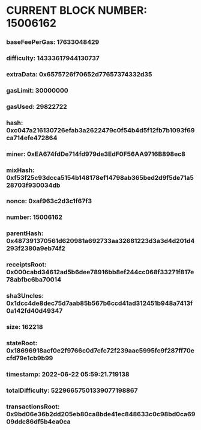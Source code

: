 # CURRENT BLOCK NUMBER: 15006162

### baseFeePerGas: 17633048429
### difficulty: 14333617944130737
### extraData: 0x6575726f70652d77657374332d35
### gasLimit: 30000000
### gasUsed: 29822722
### hash: 0xc047a216130726efab3a2622479c0f54b4d5f12fb7b1093f69ca714efe472864
### miner: 0xEA674fdDe714fd979de3EdF0F56AA9716B898ec8
### mixHash: 0xf53f25c93dcca5154b148178ef14798ab365bed2d9f5de71a528703f930034db
### nonce: 0xaf963c2d3c1f67f3
### number: 15006162
### parentHash: 0x487391370561d620981a692733aa32681223d3a3d4d201d4293f2380a9eb74f2
### receiptsRoot: 0x000cabd34612ad5b6dee78916bb8ef244cc068f33271f817e78abfbc6ba70014
### sha3Uncles: 0x1dcc4de8dec75d7aab85b567b6ccd41ad312451b948a7413f0a142fd40d49347
### size: 162218
### stateRoot: 0x18696918acf0e2f9766c0d7cfc72f239aac5995fc9f287ff70ecfd79e1cb9b99
### timestamp: 2022-06-22 05:59:21.719138
### totalDifficulty: 52296657501339077198867
### transactionsRoot: 0x9bd06e36b2dd205eb80ca8bde41ec848633c0c98bd0ca6909ddc86df5b4ea0ca
